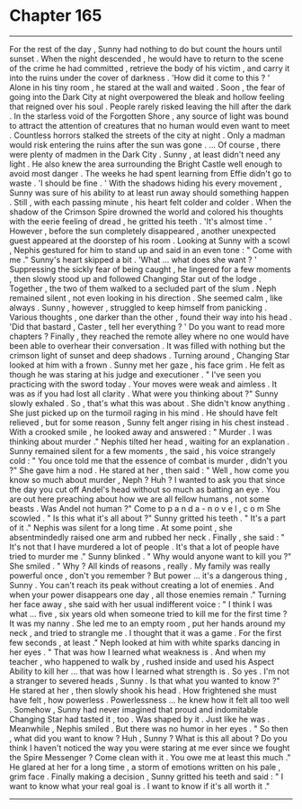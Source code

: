 
# Chapter 165


---

For the rest of the day , Sunny had nothing to do but count the hours until sunset . When the night descended , he would have to return to the scene of the crime he had committed , retrieve the body of his victim , and carry it into the ruins under the cover of darkness .
'How did it come to this ? '
Alone in his tiny room , he stared at the wall and waited . Soon , the fear of going into the Dark City at night overpowered the bleak and hollow feeling that reigned over his soul .
People rarely risked leaving the hill after the dark . In the starless void of the Forgotten Shore , any source of light was bound to attract the attention of creatures that no human would even want to meet . Countless horrors stalked the streets of the city at night .
Only a madman would risk entering the ruins after the sun was gone .
... Of course , there were plenty of madmen in the Dark City .
Sunny , at least didn't need any light . He also knew the area surrounding the Bright Castle well enough to avoid most danger . The weeks he had spent learning from Effie didn't go to waste .
'I should be fine . '
With the shadows hiding his every movement , Sunny was sure of his ability to at least run away should something happen .
Still , with each passing minute , his heart felt colder and colder . When the shadow of the Crimson Spire drowned the world and colored his thoughts with the eerie feeling of dread , he gritted his teeth .
'It's almost time . '
However , before the sun completely disappeared , another unexpected guest appeared at the doorstep of his room .
Looking at Sunny with a scowl , Nephis gestured for him to stand up and said in an even tone :
" Come with me ."
Sunny's heart skipped a bit .
'What … what does she want ? '
Suppressing the sickly fear of being caught , he lingered for a few moments , then slowly stood up and followed Changing Star out of the lodge .
Together , the two of them walked to a secluded part of the slum . Neph remained silent , not even looking in his direction . She seemed calm , like always .
Sunny , however , struggled to keep himself from panicking . Various thoughts , one darker than the other , found their way into his head .
'Did that bastard , Caster , tell her everything ? ' Do you want to read more chapters ?
Finally , they reached the remote alley where no one would have been able to overhear their conversation . It was filled with nothing but the crimson light of sunset and deep shadows .
Turning around , Changing Star looked at him with a frown . Sunny met her gaze , his face grim . He felt as though he was staring at his judge and executioner .
" I've seen you practicing with the sword today . Your moves were weak and aimless . It was as if you had lost all clarity . What were you thinking about ?"
Sunny slowly exhaled .
So , that's what this was about . She didn't know anything . She just picked up on the turmoil raging in his mind .
He should have felt relieved , but for some reason , Sunny felt anger rising in his chest instead .
With a crooked smile , he looked away and answered :
" Murder . I was thinking about murder ."
Nephis tilted her head , waiting for an explanation . Sunny remained silent for a few moments , the said , his voice strangely cold :
" You once told me that the essence of combat is murder , didn't you ?"
She gave him a nod .
He stared at her , then said :
" Well , how come you know so much about murder , Neph ? Huh ? I wanted to ask you that since the day you cut off Andel's head without so much as batting an eye . You are out here preaching about how we are all fellow humans , not some beasts . Was Andel not human ?" Come to p a n d a - n o v e l , c o m
She scowled .
" Is this what it's all about ?"
Sunny gritted his teeth .
" It's a part of it ."
Nephis was silent for a long time . At some point , she absentmindedly raised one arm and rubbed her neck . Finally , she said :
" It's not that I have murdered a lot of people . It's that a lot of people have tried to murder me ."
Sunny blinked .
" Why would anyone want to kill you ?"
She smiled .
" Why ? All kinds of reasons , really . My family was really powerful once , don't you remember ? But power … it's a dangerous thing , Sunny . You can't reach its peak without creating a lot of enemies . And when your power disappears one day , all those enemies remain ."
Turning her face away , she said with her usual indifferent voice :
" I think I was what … five , six years old when someone tried to kill me for the first time ? It was my nanny . She led me to an empty room , put her hands around my neck , and tried to strangle me . I thought that it was a game . For the first few seconds , at least ."
Neph looked at him with white sparks dancing in her eyes .
" That was how I learned what weakness is . And when my teacher , who happened to walk by , rushed inside and used his Aspect Ability to kill her … that was how I learned what strength is . So yes . I'm not a stranger to severed heads , Sunny . Is that what you wanted to know ?"
He stared at her , then slowly shook his head .
How frightened she must have felt , how powerless . Powerlessness … he knew how it felt all too well . Somehow , Sunny had never imagined that proud and indomitable Changing Star had tasted it , too . Was shaped by it .
Just like he was .
Meanwhile , Nephis smiled . But there was no humor in her eyes .
" So then , what did you want to know ? Huh , Sunny ? What is this all about ? Do you think I haven't noticed the way you were staring at me ever since we fought the Spire Messenger ? Come clean with it . You owe me at least this much ."
He glared at her for a long time , a storm of emotions written on his pale , grim face . Finally making a decision , Sunny gritted his teeth and said :
" I want to know what your real goal is . I want to know if it's all worth it ."

---

